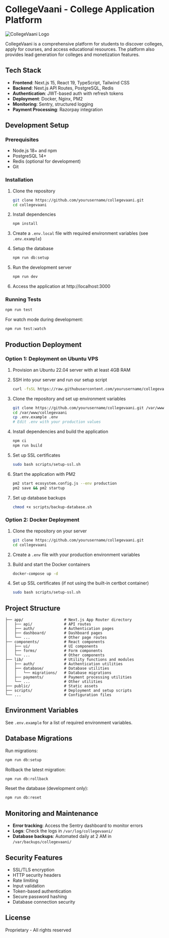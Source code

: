 # CollegeVaani - College Application Platform

![CollegeVaani Logo](public/logo.png)

CollegeVaani is a comprehensive platform for students to discover colleges, apply for courses, and access educational resources. The platform also provides lead generation for colleges and monetization features.

## Tech Stack

- **Frontend**: Next.js 15, React 19, TypeScript, Tailwind CSS
- **Backend**: Next.js API Routes, PostgreSQL, Redis
- **Authentication**: JWT-based auth with refresh tokens
- **Deployment**: Docker, Nginx, PM2
- **Monitoring**: Sentry, structured logging
- **Payment Processing**: Razorpay integration

## Development Setup

### Prerequisites

- Node.js 18+ and npm
- PostgreSQL 14+
- Redis (optional for development)
- Git

### Installation

1. Clone the repository
   ```bash
   git clone https://github.com/yourusername/collegevaani.git
   cd collegevaani
   ```

2. Install dependencies
   ```bash
   npm install
   ```

3. Create a `.env.local` file with required environment variables (see `.env.example`)

4. Setup the database
   ```bash
   npm run db:setup
   ```

5. Run the development server
   ```bash
   npm run dev
   ```

6. Access the application at http://localhost:3000

### Running Tests

```bash
npm run test
```

For watch mode during development:
```bash
npm run test:watch
```

## Production Deployment

### Option 1: Deployment on Ubuntu VPS

1. Provision an Ubuntu 22.04 server with at least 4GB RAM
2. SSH into your server and run our setup script
   ```bash
   curl -fsSL https://raw.githubusercontent.com/yourusername/collegevaani/main/scripts/setup-vps.sh | sudo bash
   ```

3. Clone the repository and set up environment variables
   ```bash
   git clone https://github.com/yourusername/collegevaani.git /var/www/collegevaani
   cd /var/www/collegevaani
   cp .env.example .env
   # Edit .env with your production values
   ```

4. Install dependencies and build the application
   ```bash
   npm ci
   npm run build
   ```

5. Set up SSL certificates
   ```bash
   sudo bash scripts/setup-ssl.sh
   ```

6. Start the application with PM2
   ```bash
   pm2 start ecosystem.config.js --env production
   pm2 save && pm2 startup
   ```

7. Set up database backups
   ```bash
   chmod +x scripts/backup-database.sh
   ```

### Option 2: Docker Deployment

1. Clone the repository on your server
   ```bash
   git clone https://github.com/yourusername/collegevaani.git
   cd collegevaani
   ```

2. Create a `.env` file with your production environment variables

3. Build and start the Docker containers
   ```bash
   docker-compose up -d
   ```

4. Set up SSL certificates (if not using the built-in certbot container)
   ```bash
   sudo bash scripts/setup-ssl.sh
   ```

## Project Structure

```
├── app/                  # Next.js App Router directory
│   ├── api/              # API routes
│   ├── auth/             # Authentication pages
│   ├── dashboard/        # Dashboard pages
│   └── ...               # Other page routes
├── components/           # React components
│   ├── ui/               # UI components
│   ├── forms/            # Form components
│   └── ...               # Other components
├── lib/                  # Utility functions and modules
│   ├── auth/             # Authentication utilities
│   ├── database/         # Database utilities
│   │   └── migrations/   # Database migrations
│   ├── payments/         # Payment processing utilities
│   └── ...               # Other utilities
├── public/               # Static assets
├── scripts/              # Deployment and setup scripts
└── ...                   # Configuration files
```

## Environment Variables

See `.env.example` for a list of required environment variables.

## Database Migrations

Run migrations:
```bash
npm run db:setup
```

Rollback the latest migration:
```bash
npm run db:rollback
```

Reset the database (development only):
```bash
npm run db:reset
```

## Monitoring and Maintenance

- **Error tracking**: Access the Sentry dashboard to monitor errors
- **Logs**: Check the logs in `/var/log/collegevaani/`
- **Database backups**: Automated daily at 2 AM in `/var/backups/collegevaani/`

## Security Features

- SSL/TLS encryption
- HTTP security headers
- Rate limiting
- Input validation
- Token-based authentication
- Secure password hashing
- Database connection security

## License

Proprietary - All rights reserved
